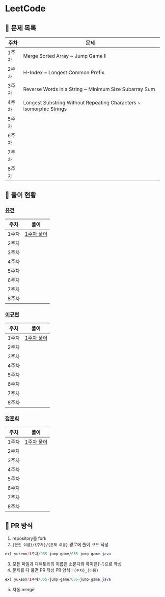 # LeetCode

## 📍 문제 목록
| 주차   | 문제                                                                 | 
|------|--------------------------------------------------------------------|
| 1주차  | Merge Sorted Array ~ Jump Game II                                  | 
| 2주차  | H-Index ~ Longest Common Prefix                                    | 
| 3주차  | Reverse Words in a String ~ Minimum Size Subarray Sum              | 
| 4주차  | Longest Substring Without Repeating Characters ~ Isomorphic Strings | 
| 5주차  |                                                                    | 
| 6주차  |                              | 
| 7주차  |                                   | 
| 8주차  |                                    | 

## 📍 풀이 현황

### [유건](https://github.com/youKeon)
| 주차   | 풀이                                                                  | 
|------|---------------------------------------------------------------------|
| 1주차  | [1주차 풀이](https://github.com/Coding-Test-Online/leet-code/tree/main/yukeon/1%EC%A3%BC%EC%B0%A8)                                                              | 
| 2주차  |                                      | 
| 3주차  |                | 
| 4주차  |  | 
| 5주차  |                                                                     | 
| 6주차  |                                                                     | 
| 7주차  |                                                                     | 
| 8주차  |                                                                     | 

### [이규현](https://github.com/Mayreeel)

| 주차   | 풀이                                                                  | 
|------|---------------------------------------------------------------------|
| 1주차  | [1주차 풀이](https://github.com/Coding-Test-Online/leet-code/tree/main/kyuhyun/1%EC%A3%BC%EC%B0%A8)                                                              | 
| 2주차  |                                      | 
| 3주차  |                | 
| 4주차  |  | 
| 5주차  |                                                                     | 
| 6주차  |                                                                     | 
| 7주차  |                                                                     | 
| 8주차  |                                                                     | 

### [정훈희](https://github.com/JeongHunHui)

| 주차   | 풀이                                                                  | 
|------|---------------------------------------------------------------------|
| 1주차  | [1주차 풀이](https://github.com/Coding-Test-Online/leet-code/tree/main/hunhui/1%EC%A3%BC%EC%B0%A8)                                                              | 
| 2주차  |                                      | 
| 3주차  |                | 
| 4주차  |  | 
| 5주차  |                                                                     | 
| 6주차  |                                                                     | 
| 7주차  |                                                                     | 
| 8주차  |                                                                     | 

## 📍 PR 방식
1. repository를 fork
2. `{본인 이름}/{주차}/{문제 이름}` 경로에 풀이 코드 작성
```java
ex) yukeon/1주차/055-jump-game/055-jump-game.java
```
3. 모든 파일과 디렉토리의 이름은 소문자와 하이픈(’-’)으로 작성
4. 문제를 다 풀면 PR 작성
PR 양식 : `{주차}_{이름}`
```java
ex) yukeon/1주차/055-jump-game/055-jump-game.java
```
5. 자동 merge